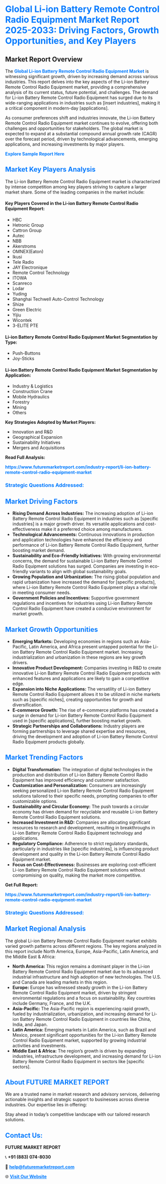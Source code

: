 <h1 style="color: #007BFF;">Global Li-ion Battery Remote Control Radio Equipment Market Report 2025-2033: Driving Factors, Growth Opportunities, and Key Players</h1>

<section id="overview">
<h2>Market Report Overview</h2>
<p>The <a href="https://www.futuremarketreport.com/industry-report/li-ion-battery-remote-control-radio-equipment-market" style="color: #007BFF; text-decoration: none;"><strong>Global Li-ion Battery Remote Control Radio Equipment Market</strong></a> is witnessing significant growth, driven by increasing demand across various industries. This report delves into the key aspects of the Li-ion Battery Remote Control Radio Equipment market, providing a comprehensive analysis of its current status, future potential, and challenges. The demand for Li-ion Battery Remote Control Radio Equipment has surged due to its wide-ranging applications in industries such as [insert industries], making it a critical component in modern-day [applications].</p>
<p>As consumer preferences shift and industries innovate, the Li-ion Battery Remote Control Radio Equipment market continues to evolve, offering both challenges and opportunities for stakeholders. The global market is expected to expand at a substantial compound annual growth rate (CAGR) over the forecast period, driven by technological advancements, emerging applications, and increasing investments by major players.</p>
</section>

<section id="overview">
<p><a href="https://www.futuremarketreport.com/request-sample/reportId=40469" style="color: #007BFF; text-decoration: none;"><strong>Explore Sample Report Here</strong></a></p>
</section>

<section id="key-players">
<h2 style="color: #007BFF;">Market Key Players Analysis</h2>
<p>The Li-ion Battery Remote Control Radio Equipment market is characterized by intense competition among key players striving to capture a larger market share. Some of the leading companies in the market include:</p>
<h4>Key Players Covered in the Li-ion Battery Remote Control Radio Equipment Report:</h4>
<ul><li>HBC</li><li>Hetronic Group</li><li>Cattron Group</li><li>Autec</li><li>NBB</li><li>Akerstroms</li><li>OMNEX(Eaton)</li><li>Ikusi</li><li>Tele Radio</li><li>JAY Electronique</li><li>Remote Control Technology</li><li>ITOWA</li><li>Scanreco</li><li>Lodar</li><li>Yuding</li><li>Shanghai Techwell Auto-Control Technology</li><li>Shize</li><li>Green Electric</li><li>Yijiu</li><li>Wicontek</li><li>3-ELITE PTE</li></ul>
<h4>Li-ion Battery Remote Control Radio Equipment Market Segmentation by Type:</h4>
<ul><li>Push-Buttons</li><li>Joy-Sticks</li></ul>

<h4>Li-ion Battery Remote Control Radio Equipment Market Segmentation by Application:</h4>
<ul><li>Industry &amp; Logistics</li><li>Construction Crane</li><li>Mobile Hydraulics</li><li>Forestry</li><li>Mining</li><li>Others</li></ul>
<p><strong>Key Strategies Adopted by Market Players:</strong></p>
<ul>
<li>Innovation and R&D</li>
<li>Geographical Expansion</li>
<li>Sustainability Initiatives</li>
<li>Mergers and Acquisitions</li>
</ul>
</section>

<section>
<p><strong>Read Full Analysis: </strong></p><a href="https://www.futuremarketreport.com/industry-report/li-ion-battery-remote-control-radio-equipment-market" style="color: #007BFF; text-decoration: none;"><strong>https://www.futuremarketreport.com/industry-report/li-ion-battery-remote-control-radio-equipment-market</strong></a>
<h3 style="color: #007BFF;">Strategic Questions Addressed:</h3>
</section>

<section id="driving-factors">
<h2 style="color: #007BFF;">Market Driving Factors</h2>
<ul>
<li><strong>Rising Demand Across Industries:</strong> The increasing adoption of Li-ion Battery Remote Control Radio Equipment in industries such as [specific industries] is a major growth driver. Its versatile applications and cost-effectiveness make it a preferred choice among manufacturers.</li>
<li><strong>Technological Advancements:</strong> Continuous innovations in production and application technologies have enhanced the efficiency and performance of Li-ion Battery Remote Control Radio Equipment, further boosting market demand.</li>
<li><strong>Sustainability and Eco-Friendly Initiatives:</strong> With growing environmental concerns, the demand for sustainable Li-ion Battery Remote Control Radio Equipment solutions has surged. Companies are investing in eco-friendly variants to align with global sustainability goals.</li>
<li><strong>Growing Population and Urbanization:</strong> The rising global population and rapid urbanization have increased the demand for [specific products], where Li-ion Battery Remote Control Radio Equipment plays a vital role in meeting consumer needs.</li>
<li><strong>Government Policies and Incentives:</strong> Supportive government regulations and incentives for industries using Li-ion Battery Remote Control Radio Equipment have created a conducive environment for market growth.</li>
</ul>
</section>

<section id="growth-opportunities">
<h2 style="color: #007BFF;">Market Growth Opportunities</h2>
<ul>
<li><strong>Emerging Markets:</strong> Developing economies in regions such as Asia-Pacific, Latin America, and Africa present untapped potential for the Li-ion Battery Remote Control Radio Equipment market. Increasing industrialization and urbanization in these regions are key growth drivers.</li>
<li><strong>Innovative Product Development:</strong> Companies investing in R&D to create innovative Li-ion Battery Remote Control Radio Equipment products with enhanced features and applications are likely to gain a competitive edge.</li>
<li><strong>Expansion into Niche Applications:</strong> The versatility of Li-ion Battery Remote Control Radio Equipment allows it to be utilized in niche markets such as [specific niches], creating opportunities for growth and diversification.</li>
<li><strong>E-commerce Growth:</strong> The rise of e-commerce platforms has created a surge in demand for Li-ion Battery Remote Control Radio Equipment used in [specific applications], further boosting market growth.</li>
<li><strong>Strategic Partnerships and Collaborations:</strong> Industry players are forming partnerships to leverage shared expertise and resources, driving the development and adoption of Li-ion Battery Remote Control Radio Equipment products globally.</li>
</ul>
</section>

<section id="trending-factors">
<h2 style="color: #007BFF;">Market Trending Factors</h2>
<ul>
<li><strong>Digital Transformation:</strong> The integration of digital technologies in the production and distribution of Li-ion Battery Remote Control Radio Equipment has improved efficiency and customer satisfaction.</li>
<li><strong>Customization and Personalization:</strong> Consumers are increasingly seeking personalized Li-ion Battery Remote Control Radio Equipment solutions tailored to their specific needs, prompting companies to offer customizable options.</li>
<li><strong>Sustainability and Circular Economy:</strong> The push towards a circular economy has driven demand for recyclable and reusable Li-ion Battery Remote Control Radio Equipment solutions.</li>
<li><strong>Increased Investment in R&D:</strong> Companies are allocating significant resources to research and development, resulting in breakthroughs in Li-ion Battery Remote Control Radio Equipment technology and applications.</li>
<li><strong>Regulatory Compliance:</strong> Adherence to strict regulatory standards, particularly in industries like [specific industries], is influencing product development and quality in the Li-ion Battery Remote Control Radio Equipment market.</li>
<li><strong>Focus on Cost-Effectiveness:</strong> Businesses are exploring cost-efficient Li-ion Battery Remote Control Radio Equipment solutions without compromising on quality, making the market more competitive.</li>
</ul>
</section>

<section>
<p><strong>Get Full Report: </strong></p><a href="https://www.futuremarketreport.com/industry-report/li-ion-battery-remote-control-radio-equipment-market" style="color: #007BFF; text-decoration: none;"><strong>https://www.futuremarketreport.com/industry-report/li-ion-battery-remote-control-radio-equipment-market</strong></a>
<h3 style="color: #007BFF;">Strategic Questions Addressed:</h3>
</section>


<section id="regional-analysis">
<h2 style="color: #007BFF;">Market Regional Analysis</h2>
<p>The global Li-ion Battery Remote Control Radio Equipment market exhibits varied growth patterns across different regions. The key regions analyzed in this report include North America, Europe, Asia-Pacific, Latin America, and the Middle East & Africa:</p>
<ul>
<li><strong>North America:</strong> This region remains a dominant player in the Li-ion Battery Remote Control Radio Equipment market due to its advanced industrial infrastructure and high adoption of new technologies. The U.S. and Canada are leading markets in this region.</li>
<li><strong>Europe:</strong> Europe has witnessed steady growth in the Li-ion Battery Remote Control Radio Equipment market, driven by stringent environmental regulations and a focus on sustainability. Key countries include Germany, France, and the U.K.</li>
<li><strong>Asia-Pacific:</strong> The Asia-Pacific region is experiencing rapid growth, fueled by industrialization, urbanization, and increasing demand for Li-ion Battery Remote Control Radio Equipment in countries like China, India, and Japan.</li>
<li><strong>Latin America:</strong> Emerging markets in Latin America, such as Brazil and Mexico, present significant opportunities for the Li-ion Battery Remote Control Radio Equipment market, supported by growing industrial activities and investments.</li>
<li><strong>Middle East & Africa:</strong> The region’s growth is driven by expanding industries, infrastructure development, and increasing demand for Li-ion Battery Remote Control Radio Equipment in sectors like [specific sectors].</li>
</ul>
</section>

<footer>
<h2 style="color: #007BFF;">About FUTURE MARKET REPORT</h2>
<p>We are a trusted name in market research and advisory services, delivering actionable insights and strategic support to businesses across diverse industries. Our expertise lies in offering:</p>

<p>Stay ahead in today’s competitive landscape with our tailored research solutions.</p>

<h2 style="color: #007BFF;">Contact Us:</h2>
<p><strong>FUTURE MARKET REPORT</strong></p>
<p>📞 <strong>+91 (883) 074-8030</strong></p>
<p>📧 <strong><a href="mailto:help@futuremarketreport.com" style="color: #007BFF;">help@futuremarketreport.com</a></strong></p>
<p>🌐 <strong><a href="https://www.futuremarketreport.com/" style="color: #007BFF;">Visit Our Website</a></strong></p>
</footer>